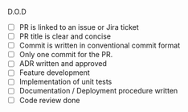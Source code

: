 D.O.D
- [ ] PR is linked to an issue or Jira ticket
- [ ] PR title is clear and concise
- [ ] Commit is written in conventional commit format
- [ ] Only one commit for the PR.
- [ ] ADR written and approved
- [ ] Feature development
- [ ] Implementation of unit tests
- [ ] Documentation / Deployment procedure written
- [ ] Code review done